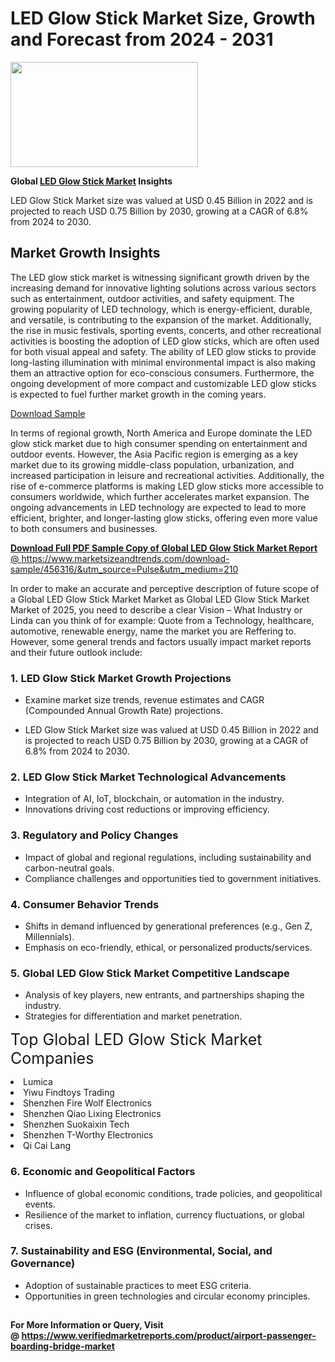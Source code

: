 <H1>LED Glow Stick Market Size, Growth and Forecast from 2024 - 2031</H1><img class="aligncenter size-medium wp-image-584254" src="https://thirdeyenews.in/wp-content/uploads/2024/09/Global-Market-Research-300x168.jpeg" alt="" width="300" height="168" /><p><strong>Global&nbsp;<a href="https://www.marketsizeandtrends.com/download-sample/456316/&amp;utm_source=Pulse&amp;utm_medium=210">LED Glow Stick Market</a> Insights</strong></p><p>LED Glow Stick Market size was valued at USD 0.45 Billion in 2022 and is projected to reach USD 0.75 Billion by 2030, growing at a CAGR of 6.8% from 2024 to 2030.</p><p><h2>Market Growth Insights</h2> <p>The LED glow stick market is witnessing significant growth driven by the increasing demand for innovative lighting solutions across various sectors such as entertainment, outdoor activities, and safety equipment. The growing popularity of LED technology, which is energy-efficient, durable, and versatile, is contributing to the expansion of the market. Additionally, the rise in music festivals, sporting events, concerts, and other recreational activities is boosting the adoption of LED glow sticks, which are often used for both visual appeal and safety. The ability of LED glow sticks to provide long-lasting illumination with minimal environmental impact is also making them an attractive option for eco-conscious consumers. Furthermore, the ongoing development of more compact and customizable LED glow sticks is expected to fuel further market growth in the coming years.</p> <p><a href="#">Download Sample</a></p> <p>In terms of regional growth, North America and Europe dominate the LED glow stick market due to high consumer spending on entertainment and outdoor events. However, the Asia Pacific region is emerging as a key market due to its growing middle-class population, urbanization, and increased participation in leisure and recreational activities. Additionally, the rise of e-commerce platforms is making LED glow sticks more accessible to consumers worldwide, which further accelerates market expansion. The ongoing advancements in LED technology are expected to lead to more efficient, brighter, and longer-lasting glow sticks, offering even more value to both consumers and businesses.</p> <p><a href="#"></p><p><span class=""><strong>Download Full PDF Sample Copy of Global LED Glow Stick Market Report</strong> @ <a href="https://www.marketsizeandtrends.com/download-sample/456316/&amp;utm_source=Pulse&amp;utm_medium=210" target="_blank">https://www.marketsizeandtrends.com/download-sample/456316/&amp;utm_source=Pulse&amp;utm_medium=210</a></span></p><p>In order to make an accurate and perceptive description of future scope of a Global&nbsp;LED Glow Stick Market Market as Global&nbsp;LED Glow Stick Market Market of 2025, you need to describe a clear Vision &ndash; What Industry or Linda can you think of for example: Quote from a Technology, healthcare, automotive, renewable energy, name the market you are Reffering to. However, some general trends and factors usually impact market reports and their future outlook include:</p><h3>1.&nbsp;<strong>LED Glow Stick Market Growth Projections</strong></h3><ul><li>Examine market size trends, revenue estimates and CAGR (Compounded Annual Growth Rate) projections.</li><li><p>LED Glow Stick Market size was valued at USD 0.45 Billion in 2022 and is projected to reach USD 0.75 Billion by 2030, growing at a CAGR of 6.8% from 2024 to 2030.</p></li></ul><h3>2.&nbsp;<strong>LED Glow Stick Market Technological Advancements</strong></h3><ul><li>Integration of AI, IoT, blockchain, or automation in the industry.</li><li>Innovations driving cost reductions or improving efficiency.</li></ul><h3>3.&nbsp;<strong>Regulatory and Policy Changes</strong></h3><ul><li>Impact of global and regional regulations, including sustainability and carbon-neutral goals.</li><li>Compliance challenges and opportunities tied to government initiatives.</li></ul><h3>4.&nbsp;<strong>Consumer Behavior Trends</strong></h3><ul><li>Shifts in demand influenced by generational preferences (e.g., Gen Z, Millennials).</li><li>Emphasis on eco-friendly, ethical, or personalized products/services.</li></ul><h3>5.&nbsp;<strong>Global LED Glow Stick Market Competitive Landscape</strong></h3><ul><li>Analysis of key players, new entrants, and partnerships shaping the industry.</li><li>Strategies for differentiation and market penetration.</li></ul><p data-pm-slice="1 1 []"><span style="color: inherit; font-family: inherit; font-size: 25px;">Top Global LED Glow Stick Market Companies</span></p><div class="" data-test-id=""><p><li>Lumica</li><li> Yiwu Findtoys Trading</li><li> Shenzhen Fire Wolf Electronics</li><li> Shenzhen Qiao Lixing Electronics</li><li> Shenzhen Suokaixin Tech</li><li> Shenzhen T-Worthy Electronics</li><li> Qi Cai Lang</li></p></div><h3>6.&nbsp;<strong>Economic and Geopolitical Factors</strong></h3><ul><li>Influence of global economic conditions, trade policies, and geopolitical events.</li><li>Resilience of the market to inflation, currency fluctuations, or global crises.</li></ul><h3>7.&nbsp;<strong>Sustainability and ESG (Environmental, Social, and Governance)</strong></h3><ul><li>Adoption of sustainable practices to meet ESG criteria.</li><li>Opportunities in green technologies and circular economy principles.</li></ul><h2><strong style="font-size: 14px;">For More Information or Query, Visit @&nbsp;</strong><a style="background-color: #ffffff; font-size: 14px;" href="https://www.marketsizeandtrends.com/report/led-glow-stick-market/" target="_blank">https://www.verifiedmarketreports.com/product/airport-passenger-boarding-bridge-market</a></h2>
